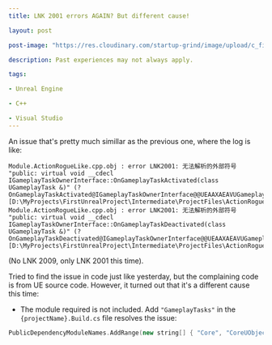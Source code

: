 ```yaml
---
title: LNK 2001 errors AGAIN? But different cause!

layout: post

post-image: "https://res.cloudinary.com/startup-grind/image/upload/c_fill,dpr_2.0,f_auto,g_center,h_1080,q_100,w_1080/v1/gcs/platform-data-epic/events/ue4.png"

description: Past experiences may not always apply.

tags:

- Unreal Engine

- C++

- Visual Studio
---
```

An issue that's pretty much simillar as the previous one, where the log is like:



```
Module.ActionRogueLike.cpp.obj : error LNK2001: 无法解析的外部符号 "public: virtual void __cdecl IGameplayTaskOwnerInterface::OnGameplayTaskActivated(class UGameplayTask &)" (?OnGameplayTaskActivated@IGameplayTaskOwnerInterface@@UEAAXAEAVUGameplayTask@@@Z) [D:\MyProjects\FirstUnrealProject\Intermediate\ProjectFiles\ActionRogueLike.vcxproj]
Module.ActionRogueLike.cpp.obj : error LNK2001: 无法解析的外部符号 "public: virtual void __cdecl IGameplayTaskOwnerInterface::OnGameplayTaskDeactivated(class UGameplayTask &)" (?OnGameplayTaskDeactivated@IGameplayTaskOwnerInterface@@UEAAXAEAVUGameplayTask@@@Z) [D:\MyProjects\FirstUnrealProject\Intermediate\ProjectFiles\ActionRogueLike.vcxproj]

```


(No LNK 2009, only LNK 2001 this time).


Tried to find the issue in code just like yesterday, but the complaining code is from UE source code.
However, it turned out that it's a different cause this time:


* The module required is not included.
Add `"GameplayTasks"` in the `{projectName}.Build.cs` file resolves the issue:


```cpp
PublicDependencyModuleNames.AddRange(new string[] { "Core", "CoreUObject", "Engine", "InputCore","GameplayTasks","AIModule" });
```
